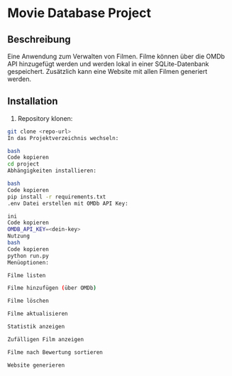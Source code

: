 # Movie Database Project

## Beschreibung
Eine Anwendung zum Verwalten von Filmen. Filme können über die OMDb API hinzugefügt werden und werden lokal in einer SQLite-Datenbank gespeichert. Zusätzlich kann eine Website mit allen Filmen generiert werden.

## Installation

1. Repository klonen:
```bash
git clone <repo-url>
In das Projektverzeichnis wechseln:

bash
Code kopieren
cd project
Abhängigkeiten installieren:

bash
Code kopieren
pip install -r requirements.txt
.env Datei erstellen mit OMDb API Key:

ini
Code kopieren
OMDB_API_KEY=<dein-key>
Nutzung
bash
Code kopieren
python run.py
Menüoptionen:

Filme listen

Filme hinzufügen (über OMDb)

Filme löschen

Filme aktualisieren

Statistik anzeigen

Zufälligen Film anzeigen

Filme nach Bewertung sortieren

Website generieren